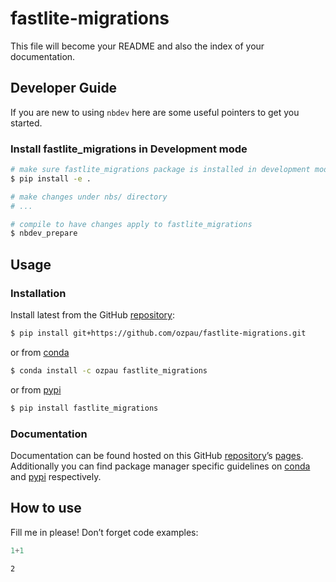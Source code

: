 # fastlite-migrations


<!-- WARNING: THIS FILE WAS AUTOGENERATED! DO NOT EDIT! -->

This file will become your README and also the index of your
documentation.

## Developer Guide

If you are new to using `nbdev` here are some useful pointers to get you
started.

### Install fastlite_migrations in Development mode

``` sh
# make sure fastlite_migrations package is installed in development mode
$ pip install -e .

# make changes under nbs/ directory
# ...

# compile to have changes apply to fastlite_migrations
$ nbdev_prepare
```

## Usage

### Installation

Install latest from the GitHub
[repository](https://github.com/ozpau/fastlite-migrations):

``` sh
$ pip install git+https://github.com/ozpau/fastlite-migrations.git
```

or from [conda](https://anaconda.org/ozpau/fastlite-migrations)

``` sh
$ conda install -c ozpau fastlite_migrations
```

or from [pypi](https://pypi.org/project/fastlite-migrations/)

``` sh
$ pip install fastlite_migrations
```

### Documentation

Documentation can be found hosted on this GitHub
[repository](https://github.com/ozpau/fastlite-migrations)’s
[pages](https://ozpau.github.io/fastlite-migrations/). Additionally you
can find package manager specific guidelines on
[conda](https://anaconda.org/ozpau/fastlite-migrations) and
[pypi](https://pypi.org/project/fastlite-migrations/) respectively.

## How to use

Fill me in please! Don’t forget code examples:

``` python
1+1
```

    2
